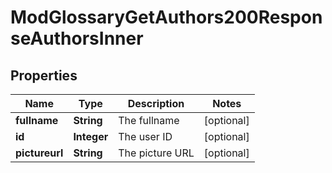

# ModGlossaryGetAuthors200ResponseAuthorsInner


## Properties

| Name | Type | Description | Notes |
|------------ | ------------- | ------------- | -------------|
|**fullname** | **String** | The fullname |  [optional] |
|**id** | **Integer** | The user ID |  [optional] |
|**pictureurl** | **String** | The picture URL |  [optional] |



